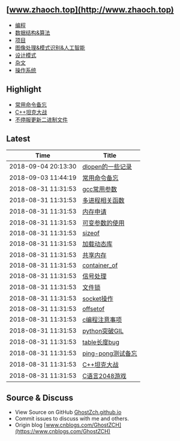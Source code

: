 ## [www.zhaoch.top](http://www.zhaoch.top)
+ [编程](编程)
+ [数据结构&算法](数据结构&算法)
+ [项目](项目)
+ [图像处理&模式识别&人工智能](图像处理&模式识别&人工智能)
+ [设计模式](设计模式)
+ [杂文](杂文)
+ [操作系统](操作系统)

## Highlight

+ [常用命令备忘](操作系统/linux/常用命令备忘.md)
+ [C++坦克大战](项目/C++坦克大战.md)
+ [不停服更新二进制文件](操作系统/linux/不停服更新二进制文件.md)

## Latest 

|Time|Title|
|--|--|
|2018-09-04 20:13:30|[dlopen的一些记录](编程/c_cpp/dlopen的一些记录.md)|
|2018-09-03 11:44:19|[常用命令备忘](操作系统/linux/常用命令备忘.md)|
|2018-08-31 11:31:53|[gcc常用参数](编程/c_cpp/gcc常用参数.md)|
|2018-08-31 11:31:53|[多进程相关函数](编程/c_cpp/多进程相关函数.md)|
|2018-08-31 11:31:53|[内存申请](编程/c_cpp/内存申请.md)|
|2018-08-31 11:31:53|[可变参数的使用](编程/c_cpp/可变参数的使用.md)|
|2018-08-31 11:31:53|[sizeof](编程/c_cpp/sizeof.md)|
|2018-08-31 11:31:53|[加载动态库](编程/c_cpp/加载动态库.md)|
|2018-08-31 11:31:53|[共享内存](编程/c_cpp/共享内存.md)|
|2018-08-31 11:31:53|[container_of](编程/c_cpp/container_of.md)|
|2018-08-31 11:31:53|[信号处理](编程/c_cpp/信号处理.md)|
|2018-08-31 11:31:53|[文件锁](编程/c_cpp/文件锁.md)|
|2018-08-31 11:31:53|[socket操作](编程/c_cpp/socket操作.md)|
|2018-08-31 11:31:53|[offsetof](编程/c_cpp/offsetof.md)|
|2018-08-31 11:31:53|[c编程注意事项](编程/c_cpp/c编程注意事项.md)|
|2018-08-31 11:31:53|[python突破GIL](编程/python/python突破GIL.md)|
|2018-08-31 11:31:53|[table长度bug](编程/lua/table长度bug.md)|
|2018-08-31 11:31:53|[ping-pong测试备忘](编程/go/ping-pong测试备忘.md)|
|2018-08-31 11:31:53|[C++坦克大战](项目/C++坦克大战.md)|
|2018-08-31 11:31:53|[C语言2048游戏](项目/C语言2048游戏.md)|

## Source & Discuss

+ View Source on GitHub [GhostZch.github.io](https://github.com/GhostZCH/GhostZch.github.io/)
+ Commit issues to discuss with me and others.
+ Origin blog [www.cnblogs.com/GhostZCH](https://www.cnblogs.com/GhostZCH)

